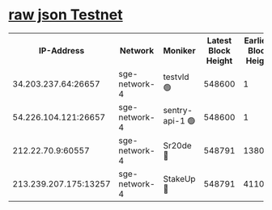 
[raw json Testnet](https://rpc-check.sget.stavr.tech/sget/rpc-sget-result.json)
=


<table><tr><th>IP-Address</th><th>Network</th><th>Moniker</th><th>Latest Block Height</th><th>Earliest Block Height</th><th>Catching Up</th><th>Tx Index</th><th>Voting Power</th><th>Scan Time</th></tr><tr><td>34.203.237.64:26657</td><td>sge-network-4</td><td>testvld 🟢</td><td>548600</td><td>1</td><td>False</td><td>on</td><td>0</td><td>2023-12-08T03:52:09.596268159UTC</td></tr><tr><td>54.226.104.121:26657</td><td>sge-network-4</td><td>sentry-api-1 🟢</td><td>548600</td><td>1</td><td>False</td><td>on</td><td>0</td><td>2023-12-08T03:52:18.430818598UTC</td></tr><tr><td>212.22.70.9:60557</td><td>sge-network-4</td><td>Sr20de 🔴</td><td>548791</td><td>138001</td><td>False</td><td>on</td><td>99</td><td>2023-12-08T03:52:29.854239335UTC</td></tr><tr><td>213.239.207.175:13257</td><td>sge-network-4</td><td>StakeUp 🔴</td><td>548791</td><td>411001</td><td>False</td><td>off</td><td>100</td><td>2023-12-08T03:52:27.063066596UTC</td></tr></table>
